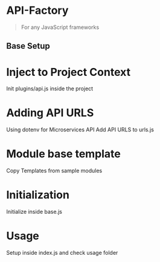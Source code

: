 # API-Factory

> For any JavaScript frameworks

## Base Setup

# Inject to Project Context
Init plugins/api.js inside the project

# Adding API URLS
Using dotenv for Microservices API
Add API URLS to urls.js

# Module base template
Copy Templates from sample modules

# Initialization
Initialize inside base.js

# Usage
Setup inside index.js and check usage folder